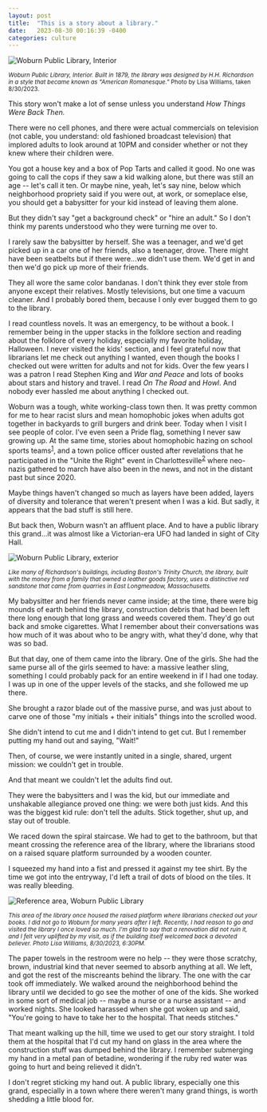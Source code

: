 ```yaml
---
layout: post
title:  "This is a story about a library."
date:   2023-08-30 00:16:39 -0400
categories: culture
---
```


![Woburn Public Library, Interior](https://i.ibb.co/WGhdfPX/woburn-public-library.jpg)

<sub>_Woburn Public Library, Interior. Built in 1879, the library was designed by H.H. Richardson in a style that became known as "American Romanesque."_ Photo by Lisa Williams, taken 8/30/2023.</sub>

This story won't make a lot of sense unless you understand _How Things Were Back Then._

There were no cell phones, and there were actual commercials on television (not cable, you understand: old fashioned broadcast television) that implored adults to look around at 10PM and consider whether or not they knew where their children were. 

You got a house key and a box of Pop Tarts and called it good. No one was going to call the cops if they saw a kid walking alone, but there was still an age -- let's call it ten. Or maybe nine, yeah, let's say nine, below which neighborhood propriety said if you were out, at work, or someplace else, you should get a babysitter for your kid instead of leaving them alone. 

But they didn't say "get a background check" or "hire an adult." So I don't think my parents understood who they were turning me over to.

I rarely saw the babysitter by herself. She was a teenager, and we'd get picked up in a car one of her friends, also a teenager, drove. There might have been seatbelts but if there were...we didn't use them. We'd get in and then we'd go pick up more of their friends. 

They all wore the same color bandanas. I don't think they ever stole from anyone except their relatives. Mostly televisions, but one time a vacuum cleaner. And I probably bored them, because I only ever bugged them to go to the library.  

I read countless novels. It was an emergency, to be without a book. I remember being in the upper stacks in the folklore section and reading about the folklore of every holiday, especially my favorite holiday, Halloween. I never visited the kids' section, and I feel grateful now that librarians let me check out anything I wanted, even though the books I checked out were written for adults and not for kids. Over the few years I was a patron I read Stephen King and _War and Peace_ and lots of books about stars and history and travel. I read _On The Road_ and _Howl_. And nobody ever hassled me about anything I checked out. 

Woburn was a tough, white working-class town then. It was pretty common for me to hear racist slurs and mean homophobic jokes when adults got together in backyards to grill burgers and drink beer. Today when I visit I see people of color. I've even seen a Pride flag, something I never saw growing up. At the same time, stories about homophobic hazing on school sports teams<sup>[1](https://www.nbcboston.com/news/local/7-teens-face-charges-in-hazing-incidents-at-woburn-memorial-high-school/2694401/)</sup>, and a town police officer ousted after revelations that he participated in the "Unite the Right" event in Charlottesville<sup>[2](https://www.huffpost.com/entry/john-donnelly-police-officer-charlottesville-white-supremacist-woburn-massachusetts_n_634856a1e4b08e0e60812d63)</sup> where neo-nazis gathered to march have also been in the news, and not in the distant past but since 2020. 

Maybe things haven't changed so much as layers have been added, layers of diversity and tolerance that weren't present when I was a kid. But sadly, it appears that the bad stuff is still here. 

But back then, Woburn wasn't an affluent place. And to have a public library this grand...it was almost like a Victorian-era UFO had landed in sight of City Hall. 

![Woburn Public Library, exterior](https://freedomsway.org/wp-content/uploads/2021/12/woburn-ma_winn-memorial-library-1.jpeg)

<sub>_Like many of Richardson's buildings, including Boston's Trinity Church, the library, built with the money from a family that owned a leather goods factory, uses a distinctive red sandstone that came from quarries in East Longmeadow, Massachusetts._</sub>

My babysitter and her friends never came inside; at the time, there were big mounds of earth behind the library, construction debris that had been left there long enough that long grass and weeds covered them. They'd go out back and smoke cigarettes. What I remember about their conversations was how much of it was about who to be angry with, what they'd done, why that was so bad. 

But that day, one of them came into the library. One of the girls. She had the same purse all of the girls seemed to have: a massive leather sling, something I could probably pack for an entire weekend in if I had one today. I was up in one of the upper levels of the stacks, and she followed me up there. 

She brought a razor blade out of the massive purse, and was just about to carve one of those "my initials + their initials" things into the scrolled wood. 

She didn't intend to cut me and I didn't intend to get cut. But I remember putting my hand out and saying, "Wait!" 

Then, of course, we were instantly united in a single, shared, urgent mission: we couldn't get in trouble. 

And that meant we couldn't let the adults find out. 

They were the babysitters and I was the kid, but our immediate and unshakable allegiance proved one thing: we were both just kids. And this was the biggest kid rule: don't tell the adults. Stick together, shut up, and stay out of trouble. 

We raced down the spiral staircase. We had to get to the bathroom, but that meant crossing the reference area of the library, where the librarians stood on a raised square platform surrounded by a wooden counter. 

I squeezed my hand into a fist and pressed it against my tee shirt. By the time we got into the entryway, I'd left a trail of dots of blood on the tiles. It was really bleeding. 

![Reference area, Woburn Public Library](https://i.ibb.co/ftWk0XJ/woburn-library-reference-area.jpg)

_<sub>This area of the library once housed the raised platform where librarians checked out your books. I did not go to Woburn for many years after I left. Recently, I had reason to go and visited the library I once loved so much. I'm glad to say that a renovation did not ruin it, and I felt very uplifted by my visit, as if the building itself welcomed back a devoted believer. Photo Lisa Williams, 8/30/2023, 6:30PM.</sub>_

The paper towels in the restroom were no help -- they were those scratchy, brown, industrial kind that never seemed to absorb anything at all. We left, and got the rest of the miscreants behind the library. The one with the car took off immediately. We walked around the neighborhood behind the library until we decided to go see the mother of one of the kids. She worked in some sort of medical job -- maybe a nurse or a nurse assistant -- and worked nights. She looked harassed when she got woken up and said, "You're going to have to take her to the hospital. That needs stitches."

That meant walking up the hill, time we used to get our story straight. I told them at the hospital that I'd cut my hand on glass in the area where the construction stuff was dumped behind the library. I remember submerging my hand in a metal pan of betadine, wondering if the ruby red water was going to hurt and being relieved it didn't. 

I don't regret sticking my hand out. A public library, especially one this grand, especially in a town where there weren't many grand things, is worth shedding a little blood for. 





